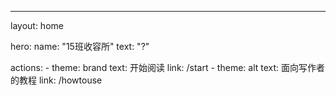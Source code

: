 ---
layout: home

hero:
  name: "15班收容所"
  text: "?"

  actions:
    - theme: brand
      text: 开始阅读
      link: /start
    - theme: alt
      text: 面向写作者的教程
      link: /howtouse
